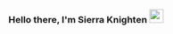 ### Hello there, I'm Sierra Knighten <img src="https://media4.giphy.com/media/ehC4SqtNcEeLAiu66w/giphy.gif" width="25px">


<!--
**snkty8/snkty8** is a ✨ _special_ ✨ repository because its `README.md` (this file) appears on your GitHub profile.



Here are some ideas to get you started:

- 🔭 I’m currently working on ...
- 🌱 I’m currently learning ...
- 👯 I’m looking to collaborate on ...
- 🤔 I’m looking for help with ...
- 💬 Ask me about ...
- 📫 How to reach me: ...
- 😄 Pronouns: ...
- ⚡ Fun fact: ...
-->
